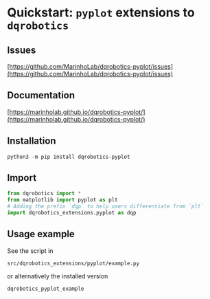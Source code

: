 # Quickstart: `pyplot` extensions to `dqrobotics`

## Issues

[https://github.com/MarinhoLab/dqrobotics-pyplot/issues](https://github.com/MarinhoLab/dqrobotics-pyplot/issues)

## Documentation

[https://marinholab.github.io/dqrobotics-pyplot/](https://marinholab.github.io/dqrobotics-pyplot/)

## Installation

```Console
python3 -m pip install dqrobotics-pyplot
```

## Import

```python
from dqrobotics import *
from matplotlib import pyplot as plt
# Adding the prefix `dqp` to help users differentiate from `plt`
import dqrobotics_extensions.pyplot as dqp
```

## Usage example

See the script in

```Console
src/dqrobotics_extensions/pyplot/example.py
```

or alternatively the installed version

```Console
dqrobotics_pyplot_example
```